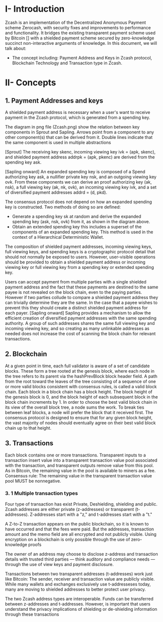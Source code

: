 
# I- Introduction

Zcash is an implementation of the Decentralized Anonymous Payment scheme Zerocash, with security fixes and improvements to performance and functionality. It bridges the existing transparent payment scheme used by Bitcoin [] with a shielded payment scheme secured by zero-knowledge succinct non-interactive arguments of knowledge. In this document, we will talk about:

- The concept including: Payment Address and Keys in Zcash protocol, Blockchain Technology and Transaction type in Zcash.


# II- Concepts


## 1. Payment Addresses and keys

A shielded payment address is necessary when a user&#39;s want to receive payment in the Zcash protocol, which is generated from a spending key.

The diagram in png file (Zcash.png) show the relation between key components in Sprout and Sapling. Arrows point from a component to any other component(s) that can be derived from it. Double lines indicate that the same component is used in multiple abstractions

[Sprout] The receiving key skenc, incoming viewing key ivk = (apk, skenc), and shielded payment address addrpk = (apk, pkenc) are derived from the spending key ask.

[Sapling onward] An expanded spending key is composed of a Spend authorizing key ask, a nullifier private key nsk, and an outgoing viewing key ovk. From these components we can derive an proof authorizing key (ak, nsk), a full viewing key (ak, nk, ovk), an incoming viewing key ivk, and a set of diversified payment addresses addrd = (d, pkd).

The consensus protocol does not depend on how an expanded spending key is constructed. Two methods of doing so are defined:

- Generate a spending key sk at random and derive the expanded spending key (ask, nsk, ovk) from it, as shown in the diagram above.
- Obtain an extended spending key this includes a superset of the components of an expanded spending key. This method is used in the context of a Hierarchical Deterministic Wallet.

The composition of shielded payment addresses, incoming viewing keys, full viewing keys, and spending keys is a cryptographic protocol detail that should not normally be exposed to users. However, user-visible operations should be provided to obtain a shielded payment address or incoming viewing key or full viewing key from a spending key or extended spending key.

Users can accept payment from multiple parties with a single shielded payment address and the fact that these payments are destined to the same payee is not revealed on the block chain, even to the paying parties. However if two parties collude to compare a shielded payment address they can trivially determine they are the same. In the case that a payee wishes to prevent this they should create a distinct shielded payment address for each payer. [Sapling onward] Sapling provides a mechanism to allow the efficient creation of diversified payment addresses with the same spending authority. A group of such addresses shares the same full viewing key and incoming viewing key, and so creating as many unlinkable addresses as needed does not increase the cost of scanning the block chain for relevant transactions.


## 2. Blockchain

At a given point in time, each full validator is aware of a set of candidate blocks. These form a tree rooted at the genesis block, where each node in the tree refers to its parent via the hashPrevBlock block header field. A path from the root toward the leaves of the tree consisting of a sequence of one or more valid blocks consistent with consensus rules, is called a valid block chain. Each block in a block chain has a block height. The block height of the genesis block is 0, and the block height of each subsequent block in the block chain increments by 1. In order to choose the best valid block chain in its view of the overall block tree, a node sums the work. To break ties between leaf blocks, a node will prefer the block that it received first. The consensus protocol is designed to ensure that for any given block height, the vast majority of nodes should eventually agree on their best valid block chain up to that height.


## 3. Transactions

Each block contains one or more transactions. Transparent inputs to a transaction insert value into a transparent transaction value pool associated with the transaction, and transparent outputs remove value from this pool. As in Bitcoin, the remaining value in the pool is available to miners as a fee. Consensus rule: The remaining value in the transparent transaction value pool MUST be nonnegative.


### 3. 1 Multiple transaction types

Four type of transaction has exist Private, Deshielding, shielding and public. Zcash addresses are either private (z-addresses) or transparent (t-addresses). Z-addresses start with a &quot;z,&quot; and t-addresses start with a &quot;t.&quot;

A Z-to-Z transaction appears on the public blockchain, so it is known to have occurred and that the fees were paid. But the addresses, transaction amount and the memo field are all encrypted and not publicly visible. Using encryption on a blockchain is only possible through the use of zero-knowledge proofs

The owner of an address may choose to disclose z-address and transaction details with trusted third parties — think auditory and compliance needs — through the use of view keys and payment disclosure.

Transactions between two transparent addresses (t-addresses) work just like Bitcoin: The sender, receiver and transaction value are publicly visible. While many wallets and exchanges exclusively use t-addresseses today, many are moving to shielded addresses to better protect user privacy.

The two Zcash address types are interoperable. Funds can be transferred between z-addresses and t-addresses. However, is important that users understand the privacy implications of shielding or de-shielding information through these transactions

